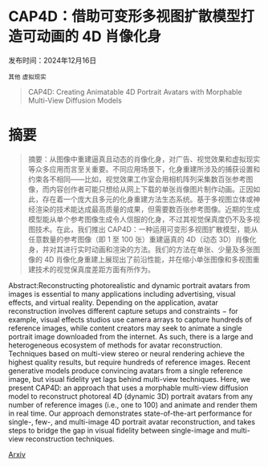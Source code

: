 # CAP4D：借助可变形多视图扩散模型打造可动画的 4D 肖像化身

发布时间：2024年12月16日

`其他` `虚拟现实`

> CAP4D: Creating Animatable 4D Portrait Avatars with Morphable Multi-View Diffusion Models

# 摘要

> 摘要：从图像中重建逼真且动态的肖像化身，对广告、视觉效果和虚拟现实等众多应用而言至关重要。不同应用场景下，化身重建所涉及的捕获设置和约束各不相同——比如，视觉效果工作室会用相机阵列采集数百张参考图像，而内容创作者可能只想给从网上下载的单张肖像图片制作动画。正因如此，存在着一个庞大且多元的化身重建方法生态系统。基于多视图立体或神经渲染的技术能达成最高质量的成果，但需要数百张参考图像。近期的生成模型能从单个参考图像生成令人信服的化身，不过其视觉保真度仍不及多视图技术。在此，我们推出 CAP4D：一种运用可变形多视图扩散模型，能从任意数量的参考图像（即 1 至 100 张）重建逼真的 4D（动态 3D）肖像化身，并对其进行实时动画和渲染的方法。我们的方法在单张、少量及多张图像的 4D 肖像化身重建上展现出了前沿性能，并在缩小单张图像和多视图重建技术的视觉保真度差距方面有所作为。

> 
Abstract:Reconstructing photorealistic and dynamic portrait avatars from images is essential to many applications including advertising, visual effects, and virtual reality. Depending on the application, avatar reconstruction involves different capture setups and constraints $-$ for example, visual effects studios use camera arrays to capture hundreds of reference images, while content creators may seek to animate a single portrait image downloaded from the internet. As such, there is a large and heterogeneous ecosystem of methods for avatar reconstruction. Techniques based on multi-view stereo or neural rendering achieve the highest quality results, but require hundreds of reference images. Recent generative models produce convincing avatars from a single reference image, but visual fidelity yet lags behind multi-view techniques. Here, we present CAP4D: an approach that uses a morphable multi-view diffusion model to reconstruct photoreal 4D (dynamic 3D) portrait avatars from any number of reference images (i.e., one to 100) and animate and render them in real time. Our approach demonstrates state-of-the-art performance for single-, few-, and multi-image 4D portrait avatar reconstruction, and takes steps to bridge the gap in visual fidelity between single-image and multi-view reconstruction techniques.
    

[Arxiv](https://arxiv.org/pdf/2412.12093)